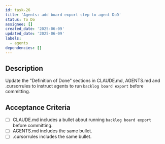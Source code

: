 ```yaml
---
id: task-26
title: 'Agents: add board export step to agent DoD'
status: To Do
assignee: []
created_date: '2025-06-09'
updated_date: '2025-06-09'
labels:
  - agents
dependencies: []
---
```


## Description

Update the "Definition of Done" sections in CLAUDE.md, AGENTS.md and .cursorrules to instruct agents to run `backlog board export` before committing.

## Acceptance Criteria

- [ ] CLAUDE.md includes a bullet about running `backlog board export` before committing.
- [ ] AGENTS.md includes the same bullet.
- [ ] .cursorrules includes the same bullet.
